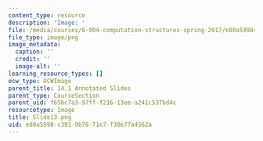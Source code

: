 ```yaml
---
content_type: resource
description: 'Image: '
file: /media/courses/6-004-computation-structures-spring-2017/e80a5998c3919b7871e7f30e77a4562a_Slide13.png
file_type: image/png
image_metadata:
  caption: ''
  credit: ''
  image-alt: ''
learning_resource_types: []
ocw_type: OCWImage
parent_title: 14.1 Annotated Slides
parent_type: CourseSection
parent_uid: f65bc7a3-97ff-f216-13ee-a241c537bd4c
resourcetype: Image
title: Slide13.png
uid: e80a5998-c391-9b78-71e7-f30e77a4562a
---
```

